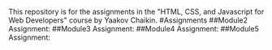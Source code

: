 This repository is for the assignments in the "HTML, CSS, and Javascript for Web Developers" course by Yaakov Chaikin.
#Assignments
##Module2 Assignment:
##Module3 Assignment:
##Module4 Assignment:
##Module5 Assignment:
